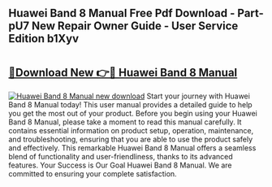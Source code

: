 ## Huawei Band 8 Manual Free Pdf Download - Part-pU7 New Repair Owner Guide - User Service Edition b1Xyv

# <h2><a href="http://cf25675.oget.top/?id=Huawei+Band+8+Manual">🔗Download New 👉🔴 Huawei Band 8 Manual</a></h2>

[![Huawei Band 8 Manual new download](https://i.imgur.com/5g1atiW.png)](http://cf25675.oget.top/?id=Huawei+Band+8+Manual)
Start your journey with Huawei Band 8 Manual today! This user manual provides a detailed guide to help you get the most out of your product. Before you begin using your Huawei Band 8 Manual, please take a moment to read this manual carefully. It contains essential information on product setup, operation, maintenance, and troubleshooting, ensuring that you are able to use the product safely and effectively. This remarkable Huawei Band 8 Manual offers a seamless blend of functionality and user-friendliness, thanks to its advanced features. Your Success is Our Goal Huawei Band 8 Manual. We are committed to ensuring your complete satisfaction.
